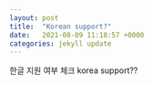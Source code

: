 ```yaml
---
layout: post
title:  "Korean support?"
date:   2021-08-09 11:18:57 +0000
categories: jekyll update
---
```


한글 지원 여부 체크
korea support??
